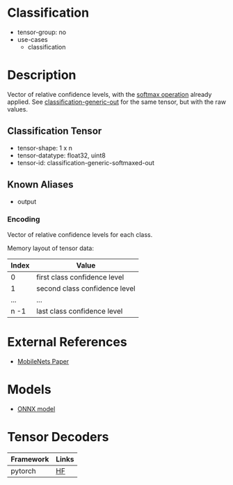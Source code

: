 # Classification

- tensor-group: no
- use-cases
    - classification

# Description

Vector of relative confidence levels, with the [softmax
operation](https://en.wikipedia.org/wiki/Softmax_function) already
applied. See
[classification-generic-out](classification-generic-out.md) for the
same tensor, but with the raw values.

## Classification Tensor

- tensor-shape: 1 x n
- tensor-datatype: float32, uint8
- tensor-id: classification-generic-softmaxed-out

## Known Aliases
* output

### Encoding
Vector of relative confidence levels for each class.

Memory layout of tensor data:

|Index  |  Value                             |
|---    |---                                 |
| 0     |  first class confidence level      |
| 1     |  second class confidence level     | 
| ...   |  ...                               |
| n -1  |  last class confidence level       |

# External References

* [MobileNets Paper](https://arxiv.org/pdf/1704.04861)

# Models

* [ONNX model](https://gitlab.collabora.com/gstreamer/onnx-models/-/blob/master/models/mobilenetv2-10.onnx)

# Tensor Decoders
|Framework | Links |
|---       |---    |
|pytorch | [HF](https://huggingface.co/docs/transformers/en/model_doc/mobilenet_v2#transformers.MobileNetV2ForImageClassification.forward.example) |
